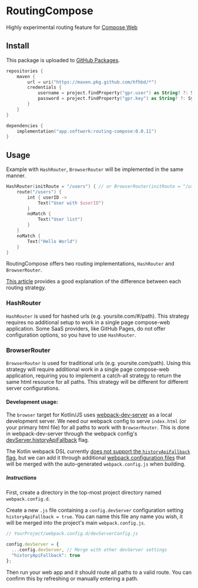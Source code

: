 # RoutingCompose

Highly experimental routing feature for [Compose Web](https://github.com/Jetbrains/compose-jb)

## Install

This package is uploaded
to [GitHub Packages](https://docs.github.com/en/packages/guides/configuring-gradle-for-use-with-github-packages).

````kotlin
repositories {
    maven {
        url = uri("https://maven.pkg.github.com/hfhbd/*")
        credentials {
            username = project.findProperty("gpr.user") as String? ?: System.getenv("GITHUB_ACTOR")
            password = project.findProperty("gpr.key") as String? ?: System.getenv("GITHUB_TOKEN")
        }
    }
}

dependencies {
    implementation("app.softwork:routing-compose:0.0.11")
}
````

## Usage

Example with `HashRouter`, `BrowserRouter` will be implemented in the same manner.

```kotlin
HashRouter(initRoute = "/users") { // or BrowserRouter(initRoute = "/users") {
    route("/users") {
        int { userID ->
            Text("User with $userID") 
        } 
        noMatch {
            Text("User list")
        }
    }
    noMatch {
        Text("Hello World")
    }
}
```

RoutingCompose offers two routing implementations, `HashRouter` and `BrowserRouter`.

[This article](https://blog.bitsrc.io/using-hashed-vs-nonhashed-url-paths-in-single-page-apps-a66234cefc96) provides a good explanation of the difference between each routing strategy.

### HashRouter
`HashRouter` is used for hashed urls (e.g. yoursite.com/#/path). This strategy requires no additional setup to work in a single page compose-web application. Some SaaS providers, like GitHub Pages, do not offer configuration options, so you have to use `HashRouter`.

### BrowserRouter

`BrowserRouter` is used for traditional urls (e.g. yoursite.com/path). Using this strategy will require additional work in a single page compose-web application, requiring you to implement a catch-all strategy to return the same html resource for all paths. This strategy will be different for different server configurations.

#### Development usage:
The `browser` target for Kotlin/JS uses [webpack-dev-server](https://github.com/webpack/webpack-dev-server) as a local development server. We need our webpack config to serve `index.html` (or your primary html file) for all paths to work with `BrowserRouter`. This is done in webpack-dev-server through the webpack config's [devServer.historyApiFallback](https://webpack.js.org/configuration/dev-server/#devserverhistoryapifallback) flag.

The Kotlin webpack DSL currently [does not support the `historyApiFallback` flag](https://github.com/JetBrains/kotlin/blob/master/libraries/tools/kotlin-gradle-plugin/src/main/kotlin/org/jetbrains/kotlin/gradle/targets/js/webpack/KotlinWebpackConfig.kt#L165), but we can add it through additional [webpack configuration files](https://kotlinlang.org/docs/js-project-setup.html#webpack-configuration-file) that will be merged with the auto-generated `webpack.config.js` when building.

##### Instructions
First, create a directory in the top-most project directory named `webpack.config.d`.

Create a new `.js` file containing a `config.devServer` configuration setting `historyApiFallback = true`. You can name this file any name you wish, it will be merged into the project's main `webpack.config.js`.

```javascript
// YourProject/webpack.config.d/devServerConfig.js

config.devServer = {
  ...config.devServer, // Merge with other devServer settings
  "historyApiFallback": true
};
```

Then run your web app and it should route all paths to a valid route. You can confirm this by refreshing or manually entering a path.
